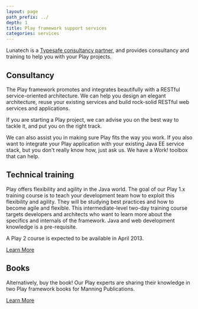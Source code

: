 ```yaml
---
layout: page
path_prefix: ../
depth: 1
title: Play framework support services
categories: services
---
```


Lunatech is a [Typesafe consultancy partner](http://typesafe.com/company/partners), and provides consultancy and training to help you with your Play projects.

## Consultancy

The Play framework promotes and integrates beautifully with a RESTful service-oriented architecture. We can help you design an elegant architecture, reuse your existing services and build rock-solid RESTful web services and applications.

If you are starting a Play project, we can advise you on the best way to tackle it, and put you on the right track.

We can also assist you in making sure Play fits the way you work. If you also want to integrate your Play application with your existing Java EE service stack, but you don't really know how, just ask us. We have a Work! toolbox that can help.

## Technical training

Play offers flexibility and agility in the Java world. The goal of our Play 1.x training course is to teach your development team how to exploit this flexibility and agility. They will be studying best practices and how to become agile and flexible. This intermediate-level two-day training course targets developers and architects who want to learn more about the specifics and internals of the framework. Java and web development knowledge is a pre-requisite.

A Play 2 course is expected to be available in April 2013.

[Learn More](play-framework-technical-training)

## Books

Alternatively, buy the book! Our Play experts are sharing their knowledge in two Play framework books for Manning Publications.

[Learn More](/books)

